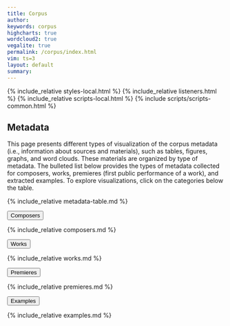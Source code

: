 ```yaml
---
title: Corpus
author:
keywords: corpus
highcharts: true
wordcloud2: true
vegalite: true
permalink: /corpus/index.html
vim: ts=3
layout: default
summary:
---
```

{% include_relative styles-local.html  %}
{% include_relative listeners.html     %}
{% include_relative scripts-local.html %}
{% include scripts/scripts-common.html %}

<section>
	<div class="container">
		<div class="row">
			<div class="col-12">
				<h2 class="mb-6">Metadata</h2>
					<p markdown="1">


<p>
This page presents different types of visualization of the corpus
metadata (i.e., information about sources and materials), such as
tables, figures, graphs, and word clouds. These materials are
organized by type of metadata. The bulleted list below provides
the types of metadata collected for composers, works, premieres
(first public performance of a work), and extracted examples.
To explore visualizations, click on the categories below the
table.
</p>


<script src="https://code.jquery.com/jquery-3.6.0.min.js"></script>
<script src="https://stackpath.bootstrapcdn.com/bootstrap/5.1.3/js/bootstrap.bundle.min.js"></script>
<script>
  let initialLoad = true;
  document.addEventListener('shown.bs.collapse', function (event) {
    if (initialLoad) {
      initialLoad = false;
      return;
    }
    const offset = 150; // Height of the fixed header
    const elementTop = event.target.getBoundingClientRect().top;
    const offsetPosition = elementTop + window.pageYOffset - offset;
    window.scrollTo({
      top: offsetPosition,
      behavior: 'smooth'
    });
  });
</script>

<section>
<div class="container">
<div class="row">
<div class="col-12">
<p>
{% include_relative metadata-table.md %}
</p>
<div class="accordion accordion-flush mb-5" id="accordionExample">
<div class="accordion-item">
<p class="accordion-header" id="headingOne">
<button class="accordion-button collapsed" type="button" data-bs-toggle="collapse" data-bs-target="#collapseOne" aria-expanded="false" aria-controls="collapseOne">Composers</button>
</p>
<div class="accordion-collapse collapse" id="collapseOne" aria-labelledby="headingOne" data-bs-parent="#accordionExample">
<div class="accordion-body" markdown="1">
{% include_relative composers.md %}
</div>
</div>
</div>
<div class="accordion-item">
<p class="accordion-header" id="headingTwo">
<button class="accordion-button collapsed" type="button" data-bs-toggle="collapse" data-bs-target="#collapseTwo" aria-expanded="false" aria-controls="collapseTwo">Works</button>
</p>
<div class="accordion-collapse collapse" id="collapseTwo" aria-labelledby="headingTwo" data-bs-parent="#accordionExample">
<div class="accordion-body" markdown="1">
{% include_relative works.md %}
</div>
</div>
</div>
<div class="accordion-item">
<p class="accordion-header" id="headingThree">
<button class="accordion-button collapsed" type="button" data-bs-toggle="collapse" data-bs-target="#collapseThree" aria-expanded="false" aria-controls="collapseThree">Premieres</button>
</p>
<div class="accordion-collapse collapse" id="collapseThree" aria-labelledby="headingThree" data-bs-parent="#accordionExample">
<div class="accordion-body" markdown="1">
{% include_relative premieres.md %}
</div>
</div>
</div>
<div class="accordion-item">
<p class="accordion-header" id="headingFour">
<button class="accordion-button collapsed" type="button" data-bs-toggle="collapse" data-bs-target="#collapseFour" aria-expanded="false" aria-controls="collapseFour">Examples</button>
</p>
<div class="accordion-collapse collapse" id="collapseFour" aria-labelledby="headingFour" data-bs-parent="#accordionExample">
<div class="accordion-body" markdown="1">
{% include_relative examples.md %}
</div>
</div>
</div>
</div>
</div>
</div>
</div>
</section>



